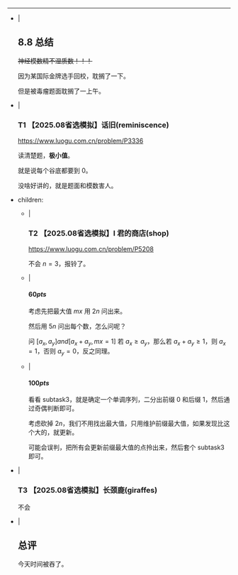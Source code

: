 ---
- |
    ## 8.8 总结

    ~~神经模数精不湿质数！！！~~

    因为某国际金牌选手回校，耽搁了一下。

    但是被毒瘤题面耽搁了一上午。

- |
    ### T1 【2025.08省选模拟】话旧(reminiscence)

    <https://www.luogu.com.cn/problem/P3336>

    读清楚题，**极小值**。

    就是说每个谷底都要到 $0$。

    没啥好讲的，就是题面和模数害人。

- children:
    - |
        ### T2 【2025.08省选模拟】I 君的商店(shop)

        <https://www.luogu.com.cn/problem/P5208>

        不会 $n=3$，报铃了。

    - |
        #### $60pts$

        考虑先把最大值 $mx$ 用 $2n$ 问出来。

        然后用 $5n$ 问出每个数，怎么问呢？

        问 $[{a_x},{a_y}]and[{a_x+a_y},{mx=1}]$ 若 $a_x\ge a_y$，那么若 $a_x+a_y\ge 1$，则 $a_x=1$，否则 $a_y=0$，反之同理。

    - |
        #### $100pts$

        看看 $\text{subtask}3$，就是确定一个单调序列，二分出前缀 $0$ 和后缀 $1$，然后通过奇偶判断即可。

        考虑砍掉 $2n$，我们不用找出最大值，只用维护前缀最大值，如果发现比这个大的，就更新。

        可能会误判，把所有会更新前缀最大值的点拎出来，然后套个 $\text{subtask}3$ 即可。
        

- |
    ### T3 【2025.08省选模拟】长颈鹿(giraffes)

    不会

- |
    ## 总评

    今天时间被吞了。